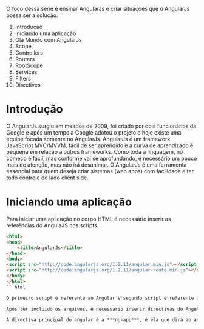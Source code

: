 O foco dessa série é ensinar AngularJs e criar situações que o AngularJs possa ser a solução.

<ol>
	<li>Introdução</li>
	<li>Iniciando uma aplicação</li>
	<li>Olá Mundo com AngularJs</li>
	<li>Scope</li>
	<li>Controllers</li>
	<li>Routers</li>
	<li>RootScope</li>
	<li>Services</li>
	<li>Filters</li>
	<li>Directives</li>
</ol>


# Introdução
	
O AngularJs surgiu em meados de 2009, foi criado por dois funcionários da Google e após um tempo a Google
adotou o projeto e hoje existe uma equipe focada somente no AngularJs.
AngularJs é um framework JavaScript MVC/MVVM, fácil de ser aprendido e a curva de aprendizado é pequena em relação a outros frameworks. Como toda a linguagem, no começo é fácil, mas conforme vai se aprofundando, é necessário um pouco mais de atenção, mas não irá desanimar. O AngularJs é uma ferramenta essencial para quem deseja criar sistemas (web apps) com facilidade e ter todo controle do lado client side.

# Iniciando uma aplicação

Para iniciar uma aplicação no corpo HTML é necessário inserir as referências do AngulaJS nos scripts.

```html
<html>
<head>
	<title>AngularJs</title>
</head>
<body>
<script src="http://code.angularjs.org/1.2.11/angular.min.js"></script>
<script src="http://code.angularjs.org/1.2.11/angular-route.min.js"></script>
</body>
</html>
```html

O primeiro script é referente ao Angular e segundo script é referente as rotas, que irei explicar mais adiante.

Após ter incluido os arquivos, é necessário inserir directivas do Angular para que ele consiga identificar no corpo do HTML que o arquivo é uma aplicação angular, como fazemos?

A directiva principal do angular é a ***ng-app***, é ela que dirá ao angular para que comece a trabalhar naquele HTML.




